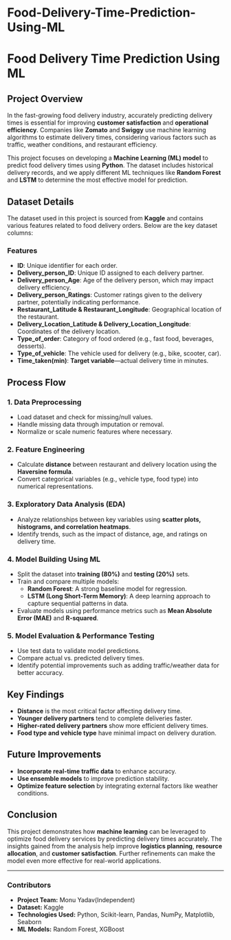 # Food-Delivery-Time-Prediction-Using-ML

# Food Delivery Time Prediction Using ML

## Project Overview
In the fast-growing food delivery industry, accurately predicting delivery times is essential for improving **customer satisfaction** and **operational efficiency**. Companies like **Zomato** and **Swiggy** use machine learning algorithms to estimate delivery times, considering various factors such as traffic, weather conditions, and restaurant efficiency.

This project focuses on developing a **Machine Learning (ML) model** to predict food delivery times using **Python**. The dataset includes historical delivery records, and we apply different ML techniques like **Random Forest** and **LSTM** to determine the most effective model for prediction.

## Dataset Details
The dataset used in this project is sourced from **Kaggle** and contains various features related to food delivery orders. Below are the key dataset columns:

### **Features**
- **ID**: Unique identifier for each order.
- **Delivery_person_ID**: Unique ID assigned to each delivery partner.
- **Delivery_person_Age**: Age of the delivery person, which may impact delivery efficiency.
- **Delivery_person_Ratings**: Customer ratings given to the delivery partner, potentially indicating performance.
- **Restaurant_Latitude & Restaurant_Longitude**: Geographical location of the restaurant.
- **Delivery_Location_Latitude & Delivery_Location_Longitude**: Coordinates of the delivery location.
- **Type_of_order**: Category of food ordered (e.g., fast food, beverages, desserts).
- **Type_of_vehicle**: The vehicle used for delivery (e.g., bike, scooter, car).
- **Time_taken(min)**: **Target variable**—actual delivery time in minutes.

## Process Flow
### **1. Data Preprocessing**
- Load dataset and check for missing/null values.
- Handle missing data through imputation or removal.
- Normalize or scale numeric features where necessary.

### **2. Feature Engineering**
- Calculate **distance** between restaurant and delivery location using the **Haversine formula**.
- Convert categorical variables (e.g., vehicle type, food type) into numerical representations.

### **3. Exploratory Data Analysis (EDA)**
- Analyze relationships between key variables using **scatter plots, histograms, and correlation heatmaps**.
- Identify trends, such as the impact of distance, age, and ratings on delivery time.

### **4. Model Building Using ML**
- Split the dataset into **training (80%)** and **testing (20%)** sets.
- Train and compare multiple models:
  - **Random Forest**: A strong baseline model for regression.
  - **LSTM (Long Short-Term Memory)**: A deep learning approach to capture sequential patterns in data.
- Evaluate models using performance metrics such as **Mean Absolute Error (MAE)** and **R-squared**.

### **5. Model Evaluation & Performance Testing**
- Use test data to validate model predictions.
- Compare actual vs. predicted delivery times.
- Identify potential improvements such as adding traffic/weather data for better accuracy.

## Key Findings
- **Distance** is the most critical factor affecting delivery time.
- **Younger delivery partners** tend to complete deliveries faster.
- **Higher-rated delivery partners** show more efficient delivery times.
- **Food type and vehicle type** have minimal impact on delivery duration.

## Future Improvements
- **Incorporate real-time traffic data** to enhance accuracy.
- **Use ensemble models** to improve prediction stability.
- **Optimize feature selection** by integrating external factors like weather conditions.

## Conclusion
This project demonstrates how **machine learning** can be leveraged to optimize food delivery services by predicting delivery times accurately. The insights gained from the analysis help improve **logistics planning**, **resource allocation**, and **customer satisfaction**. Further refinements can make the model even more effective for real-world applications.

---

### **Contributors**
- **Project Team:** Monu Yadav(Independent)
- **Dataset:** Kaggle  
- **Technologies Used:** Python, Scikit-learn, Pandas, NumPy, Matplotlib, Seaborn  
- **ML Models:** Random Forest, XGBoost

